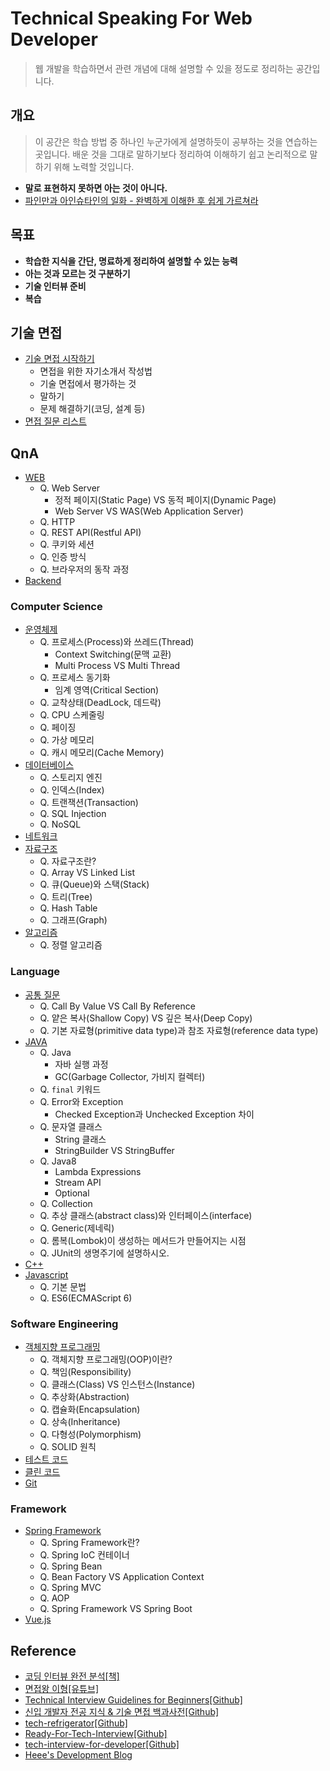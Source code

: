 # Technical Speaking For Web Developer
> 웹 개발을 학습하면서 관련 개념에 대해 설명할 수 있을 정도로 정리하는 공간입니다.


## 개요
> 이 공간은 학습 방법 중 하나인 누군가에게 설명하듯이 공부하는 것을 연습하는 곳입니다. 배운 것을 그대로 말하기보다 정리하여 이해하기 쉽고 논리적으로 말하기 위해 노력할 것입니다.

- **말로 표현하지 못하면 아는 것이 아니다.**
- [파인만과 아인슈타인의 일화 - 완벽하게 이해한 후 쉽게 가르쳐라](http://m.blog.daum.net/kdh5029/8289311?tp_nil_a=1)


## 목표
- **학습한 지식을 간단, 명료하게 정리하여 설명할 수 있는 능력**
- **아는 것과 모르는 것 구분하기**
- **기술 인터뷰 준비**
- **복습**


## 기술 면접
- [기술 면접 시작하기](https://github.com/CODEMCD/tech-speaking-for-web-developer/blob/master/Tech-Interview/Tech-Interview-start.md)
    - 면접을 위한 자기소개서 작성법
    - 기술 면접에서 평가하는 것
    - 말하기
    - 문제 해결하기(코딩, 설계 등)
- [면접 질문 리스트](https://github.com/CODEMCD/tech-speaking-for-web-developer/blob/master/Tech-Interview/Interview-Question-List.md)


## QnA
- [WEB](https://github.com/CODEMCD/technical-interview-speaking/blob/master/WEB/README.md)
    - Q. Web Server
        - 정적 페이지(Static Page) VS 동적 페이지(Dynamic Page)
        - Web Server VS WAS(Web Application Server)
    - Q. HTTP
    - Q. REST API(Restful API)
    - Q. 쿠키와 세션
    - Q. 인증 방식
    - Q. 브라우저의 동작 과정
- [Backend]()

### Computer Science
- [운영체제](https://github.com/CODEMCD/technical-interview-speaking/blob/master/OS/README.md)
    - Q. 프로세스(Process)와 쓰레드(Thread)
        - Context Switching(문맥 교환)
        - Multi Process VS Multi Thread
    - Q. 프로세스 동기화
        - 임계 영역(Critical Section)
    - Q. 교착상태(DeadLock, 데드락)
    - Q. CPU 스케줄링
    - Q. 페이징
    - Q. 가상 메모리
    - Q. 캐시 메모리(Cache Memory)
- [데이터베이스](https://github.com/CODEMCD/technical-interview-speaking/blob/master/Database/README.md)
    - Q. 스토리지 엔진
    - Q. 인덱스(Index)
    - Q. 트랜잭션(Transaction)
    - Q. SQL Injection
    - Q. NoSQL
- [네트워크]()
- [자료구조](https://github.com/CODEMCD/technical-interview-speaking/blob/master/DataStructure/README.md)
    - Q. 자료구조란?
    - Q. Array VS Linked List
    - Q. 큐(Queue)와 스택(Stack)
    - Q. 트리(Tree)
    - Q. Hash Table
    - Q. 그래프(Graph)
- [알고리즘](https://github.com/CODEMCD/technical-interview-speaking/blob/master/Algorithm/README.md)
    - Q. 정렬 알고리즘

### Language
- [공통 질문](https://github.com/CODEMCD/technical-interview-speaking/blob/master/LanguageCommon/README.md)
    - Q. Call By Value VS Call By Reference
    - Q. 얕은 복사(Shallow Copy) VS 깊은 복사(Deep Copy)
    - Q. 기본 자료형(primitive data type)과 참조 자료형(reference data type)
- [JAVA](https://github.com/CODEMCD/technical-interview-speaking/blob/master/JAVA/README.md)
    - Q. Java
        - 자바 실행 과정
        - GC(Garbage Collector, 가비지 컬렉터)
    - Q. `final` 키워드
    - Q. Error와 Exception
        - Checked Exception과 Unchecked Exception 차이
    - Q. 문자열 클래스
        - String 클래스
        - StringBuilder VS StringBuffer
    - Q. Java8
        - Lambda Expressions
        - Stream API
        - Optional
    - Q. Collection
    - Q. 추상 클래스(abstract class)와 인터페이스(interface)
    - Q. Generic(제네릭)
    - Q. 롬복(Lombok)이 생성하는 메서드가 만들어지는 시점
    - Q. JUnit의 생명주기에 설명하시오.
- [C++]()
- [Javascript](https://github.com/CODEMCD/technical-interview-speaking/blob/master/Javascript/README.md)
    - Q. 기본 문법
    - Q. ES6(ECMAScript 6)

### Software Engineering
- [객체지향 프로그래밍](https://github.com/CODEMCD/technical-interview-speaking/blob/master/OOP/README.md)
    - Q. 객체지향 프로그래밍(OOP)이란?
    - Q. 책임(Responsibility)
    - Q. 클래스(Class) VS 인스턴스(Instance)
    - Q. 추상화(Abstraction)
    - Q. 캡슐화(Encapsulation)
    - Q. 상속(Inheritance)
    - Q. 다형성(Polymorphism)
    - Q. SOLID 원칙
- [테스트 코드]()
- [클린 코드]()
- [Git]()

### Framework
- [Spring Framework](https://github.com/CODEMCD/technical-interview-speaking/blob/master/SpringFramework/README.md)
    - Q. Spring Framework란?
    - Q. Spring IoC 컨테이너
    - Q. Spring Bean
    - Q. Bean Factory VS Application Context
    - Q. Spring MVC
    - Q. AOP
    - Q. Spring Framework VS Spring Boot
- [Vue.js]()


## Reference
- [코딩 인터뷰 완전 분석[책]](http://www.kyobobook.co.kr/product/detailViewKor.laf?ejkGb=KOR&mallGb=KOR&barcode=9788966263080&orderClick=LAG&Kc=)
- [면접왕 이형[유튜브]](https://www.youtube.com/channel/UCp-C7mtkuOw6q8E1Uc2NVpQ)
- [Technical Interview Guidelines for Beginners[Github]](https://github.com/JaeYeopHan/Interview_Question_for_Beginner)
- [신입 개발자 전공 지식 & 기술 면접 백과사전[Github]](https://github.com/gyoogle/tech-interview-for-developer)
- [tech-refrigerator[Github]](https://github.com/GimunLee/tech-refrigerator)
- [Ready-For-Tech-Interview[Github]](https://github.com/WooVictory/Ready-For-Tech-Interview)
- [tech-interview-for-developer[Github]](https://github.com/Conatuseus/tech-interview-for-developer)
- [Heee's Development Blog](https://gmlwjd9405.github.io/)